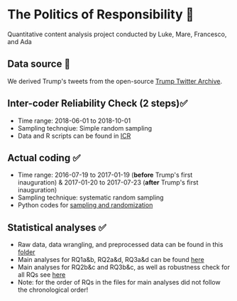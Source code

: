# The Politics of Responsibility 🐐
Quantitative content analysis project conducted by Luke, Mare, Francesco, and Ada
## Data source 📃
We derived Trump's tweets from the open-source [Trump Twitter Archive](https://www.thetrumparchive.com/?resultssortOption=%22Latest%22).
## Inter-coder Reliability Check (2 steps)✅
- Time range: 2018-06-01 to 2018-10-01
- Sampling technqiue: Simple random sampling
- Data and R scripts can be found in [ICR](https://github.com/adashiyj/Scapegoat/tree/main/ICR)
## Actual coding ✅
- Time range: 2016-07-19 to 2017-01-19 (**before** Trump's first inauguration) & 2017-01-20 to 2017-07-23 (**after** Trump's first inauguration)
- Sampling technique: systematic random sampling
- Python codes for [sampling and randomization](https://github.com/adashiyj/Scapegoat/blob/main/Actual%20Coding/Sampling/sampling.ipynb)
## Statistical analyses ✅
- Raw data, data wrangling, and preprocessed data can be found in this [folder](https://github.com/adashiyj/Scapegoat/tree/main/Actual%20Coding/Data%20Wrangling)
- Main analyses for RQ1a&b, RQ2a&d, RQ3a&d can be found [here](https://github.com/adashiyj/Scapegoat/blob/main/Data%20Visualization%20and%20Analysis/main_analyses_p1.qmd)
- Main analyses for RQ2b&c and RQ3b&c, as well as robustness check for all RQs see [here]()
- Note: for the order of RQs in the files for main analyses did not follow the chronological order!

